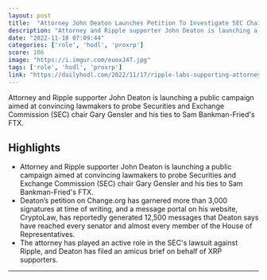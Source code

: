 ```yaml
---
layout: post
title:  "Attorney John Deaton Launches Petition To Investigate SEC Chair Gary Gensler’s Connections With Sam Bankman-Fried - The Daily Hodl"
description: "Attorney and Ripple supporter John Deaton is launching a public campaign aimed at convincing lawmakers to probe Securities and Exchange Commission (SEC) chair Gary Gensler and his ties to Sam Bankman-Fried's FTX."
date: "2022-11-18 07:09:44"
categories: ['role', 'hodl', 'proxrp']
score: 106
image: "https://i.imgur.com/euoxJ4T.jpg"
tags: ['role', 'hodl', 'proxrp']
link: "https://dailyhodl.com/2022/11/17/ripple-labs-supporting-attorney-launches-petition-to-investigate-sec-chair-gary-genslers-ftx-connections/"
---
```


Attorney and Ripple supporter John Deaton is launching a public campaign aimed at convincing lawmakers to probe Securities and Exchange Commission (SEC) chair Gary Gensler and his ties to Sam Bankman-Fried's FTX.

## Highlights

- Attorney and Ripple supporter John Deaton is launching a public campaign aimed at convincing lawmakers to probe Securities and Exchange Commission (SEC) chair Gary Gensler and his ties to Sam Bankman-Fried's FTX.
- Deaton’s petition on Change.org has garnered more than 3,000 signatures at time of writing, and a message portal on his website, CryptoLaw, has reportedly generated 12,500 messages that Deaton says have reached every senator and almost every member of the House of Representatives.
- The attorney has played an active role in the SEC's lawsuit against Ripple, and Deaton has filed an amicus brief on behalf of XRP supporters.

---
